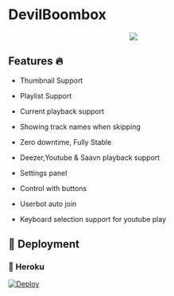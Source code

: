 # DevilBoombox
<p align="center">

  <img src="https://telegra.ph/file/84a416a5ff7f06ff779f2.jpg">

</p>


<h2> Features 🔥 </h2>


- Thumbnail Support

- Playlist Support

- Current playback support

- Showing track names when skipping

- Zero downtime, Fully Stable

- Deezer,Youtube & Saavn playback support

- Settings panel

- Control with buttons

- Userbot auto join

- Keyboard selection support for youtube play

## 🚀 Deployment

### 💜 Heroku

[![Deploy](https://www.herokucdn.com/deploy/button.svg)](https://heroku.com/deploy?template=https://github.com/EVILSUNNY0111/CoffinX-V3)




